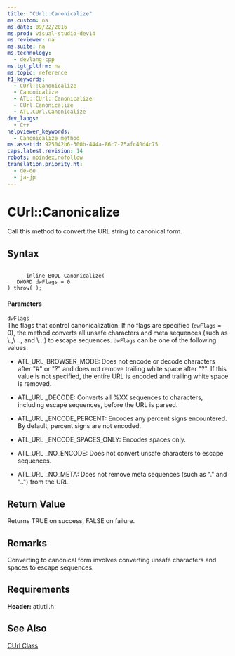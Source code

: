 ```yaml
---
title: "CUrl::Canonicalize"
ms.custom: na
ms.date: 09/22/2016
ms.prod: visual-studio-dev14
ms.reviewer: na
ms.suite: na
ms.technology: 
  - devlang-cpp
ms.tgt_pltfrm: na
ms.topic: reference
f1_keywords: 
  - CUrl::Canonicalize
  - Canonicalize
  - ATL::CUrl::Canonicalize
  - CUrl.Canonicalize
  - ATL.CUrl.Canonicalize
dev_langs: 
  - C++
helpviewer_keywords: 
  - Canonicalize method
ms.assetid: 925042b6-300b-444a-86c7-75afc40d4c75
caps.latest.revision: 14
robots: noindex,nofollow
translation.priority.ht: 
  - de-de
  - ja-jp
---
```

# CUrl::Canonicalize
Call this method to convert the URL string to canonical form.  
  
## Syntax  
  
```  
  
      inline BOOL Canonicalize(  
   DWORD dwFlags = 0   
) throw( );  
```  
  
#### Parameters  
 `dwFlags`  
 The flags that control canonicalization. If no flags are specified (`dwFlags` = 0), the method converts all unsafe characters and meta sequences (such as \\.,\ .., and \\...) to escape sequences. `dwFlags` can be one of the following values:  
  
-   ATL_URL_BROWSER_MODE: Does not encode or decode characters after "#" or "?" and does not remove trailing white space after "?". If this value is not specified, the entire URL is encoded and trailing white space is removed.  
  
-   ATL_URL _DECODE: Converts all %XX sequences to characters, including escape sequences, before the URL is parsed.  
  
-   ATL_URL _ENCODE_PERCENT: Encodes any percent signs encountered. By default, percent signs are not encoded.  
  
-   ATL_URL _ENCODE_SPACES_ONLY: Encodes spaces only.  
  
-   ATL_URL _NO_ENCODE: Does not convert unsafe characters to escape sequences.  
  
-   ATL_URL _NO_META: Does not remove meta sequences (such as "." and "..") from the URL.  
  
## Return Value  
 Returns TRUE on success, FALSE on failure.  
  
## Remarks  
 Converting to canonical form involves converting unsafe characters and spaces to escape sequences.  
  
## Requirements  
 **Header:** atlutil.h  
  
## See Also  
 [CUrl Class](../vs140/curl-class.md)
